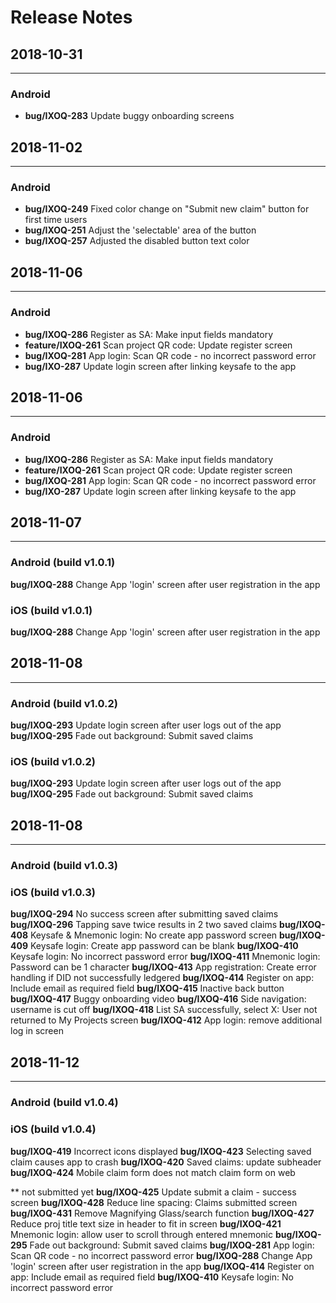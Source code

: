 # Release Notes

## 2018-10-31
***
### __Android__
- **bug/IXOQ-283** Update buggy onboarding screens

## 2018-11-02
***
### __Android__
- **bug/IXOQ-249** Fixed color change on "Submit new claim" button for first time users
- **bug/IXOQ-251** Adjust the 'selectable' area of the button
- **bug/IXOQ-257** Adjusted the disabled button text color

## 2018-11-06
***
### __Android__
- **bug/IXOQ-286** Register as SA: Make input fields mandatory
- **feature/IXOQ-261** Scan project QR code: Update register screen
- **bug/IXOQ-281** App login: Scan QR code - no incorrect password error
- **bug/IXO-287** Update login screen after linking keysafe to the app

## 2018-11-06
***
### __Android__
- **bug/IXOQ-286** Register as SA: Make input fields mandatory
- **feature/IXOQ-261** Scan project QR code: Update register screen
- **bug/IXOQ-281** App login: Scan QR code - no incorrect password error
- **bug/IXO-287** Update login screen after linking keysafe to the app

## 2018-11-07
***
### __Android__ (build v1.0.1)
**bug/IXOQ-288** Change App 'login' screen after user registration in the app
### __iOS__ (build v1.0.1)
**bug/IXOQ-288** Change App 'login' screen after user registration in the app

## 2018-11-08
***
### __Android__ (build v1.0.2)
**bug/IXOQ-293** Update login screen after user logs out of the app
**bug/IXOQ-295** Fade out background: Submit saved claims

### __iOS__ (build v1.0.2)
**bug/IXOQ-293** Update login screen after user logs out of the app
**bug/IXOQ-295** Fade out background: Submit saved claims

## 2018-11-08
***
### __Android__ (build v1.0.3)

### __iOS__ (build v1.0.3)
**bug/IXOQ-294** No success screen after submitting saved claims
**bug/IXOQ-296** Tapping save twice results in 2 two saved claims
**bug/IXOQ-408** Keysafe & Mnemonic login: No create app password screen
**bug/IXOQ-409** Keysafe login: Create app password can be blank
**bug/IXOQ-410** Keysafe login: No incorrect password error
**bug/IXOQ-411** Mnemonic login: Password can be 1 character
**bug/IXOQ-413** App registration: Create error handling if DID not successfully ledgered
**bug/IXOQ-414** Register on app: Include email as required field
**bug/IXOQ-415** Inactive back button
**bug/IXOQ-417** Buggy onboarding video
**bug/IXOQ-416** Side navigation: username is cut off
**bug/IXOQ-418** List SA successfully, select X: User not returned to My Projects screen
**bug/IXOQ-412** App login: remove additional log in screen

## 2018-11-12
***
### __Android__ (build v1.0.4)

### __iOS__ (build v1.0.4)
**bug/IXOQ-419** Incorrect icons displayed
**bug/IXOQ-423** Selecting saved claim causes app to crash
**bug/IXOQ-420** Saved claims: update subheader
**bug/IXOQ-424** Mobile claim form does not match claim form on web

** not submitted yet
**bug/IXOQ-425** Update submit a claim - success screen
**bug/IXOQ-428** Reduce line spacing: Claims submitted screen
**bug/IXOQ-431** Remove Magnifying Glass/search function
**bug/IXOQ-427** Reduce proj title text size in header to fit in screen
**bug/IXOQ-421** Mnemonic login: allow user to scroll through entered mnemonic
**bug/IXOQ-295** Fade out background: Submit saved claims
**bug/IXOQ-281** App login: Scan QR code - no incorrect password error
**bug/IXOQ-288** Change App 'login' screen after user registration in the app
**bug/IXOQ-414** Register on app: Include email as required field
**bug/IXOQ-410** Keysafe login: No incorrect password error
